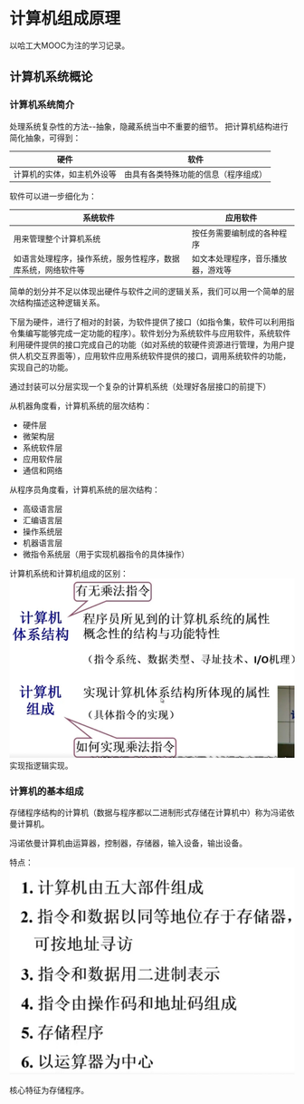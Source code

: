 # 计算机组成原理

以哈工大MOOC为注的学习记录。

## 计算机系统概论

### 计算机系统简介

处理系统复杂性的方法--抽象，隐藏系统当中不重要的细节。
把计算机结构进行简化抽象，可得到：

| 硬件 | 软件 |
| --- | --- |
| 计算机的实体，如主机外设等 | 由具有各类特殊功能的信息（程序组成）|

软件可以进一步细化为：

| 系统软件 | 应用软件 |
| --- | --- |
| 用来管理整个计算机系统 | 按任务需要编制成的各种程序 |
| 如语言处理程序，操作系统，服务性程序，数据库系统，网络软件等 | 如文本处理程序，音乐播放器，游戏等 |

简单的划分并不足以体现出硬件与软件之间的逻辑关系，我们可以用一个简单的层次结构描述这种逻辑关系。

下层为硬件，进行了相对的封装，为软件提供了接口（如指令集，软件可以利用指令集编写能够完成一定功能的程序）。软件划分为系统软件与应用软件，系统软件利用硬件提供的接口完成自己的功能（如对系统的软硬件资源进行管理，为用户提供人机交互界面等），应用软件应用系统软件提供的接口，调用系统软件的功能，实现自己的功能。

通过封装可以分层实现一个复杂的计算机系统（处理好各层接口的前提下）

从机器角度看，计算机系统的层次结构：

- 硬件层
- 微架构层
- 系统软件层
- 应用软件层
- 通信和网络

从程序员角度看，计算机系统的层次结构：

- 高级语言层
- 汇编语言层
- 操作系统层
- 机器语言层
- 微指令系统层（用于实现机器指令的具体操作）

计算机系统和计算机组成的区别：
![image](./ComputerComposition_pic/Difference.jpeg)
实现指逻辑实现。

### 计算机的基本组成

存储程序结构的计算机（数据与程序都以二进制形式存储在计算机中）称为冯诺依曼计算机。

冯诺依曼计算机由运算器，控制器，存储器，输入设备，输出设备。

特点：
![image](./ComputerComposition_pic/Peculiarity.jpeg)

核心特征为存储程序。
